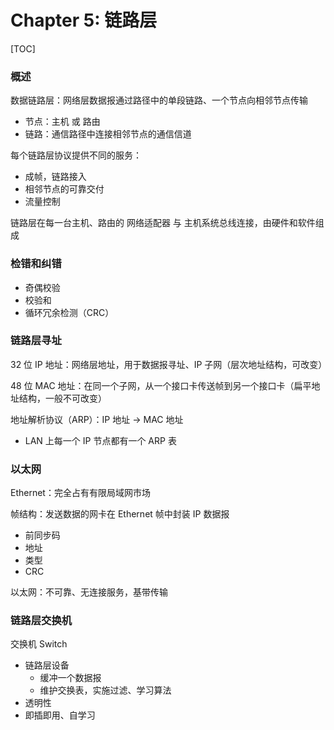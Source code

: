 # Chapter 5: 链路层

[TOC]

### 概述

数据链路层：网络层数据报通过路径中的单段链路、一个节点向相邻节点传输

* 节点：主机 或 路由
* 链路：通信路径中连接相邻节点的通信信道

每个链路层协议提供不同的服务：

* 成帧，链路接入
* 相邻节点的可靠交付
* 流量控制

链路层在每一台主机、路由的 网络适配器 与 主机系统总线连接，由硬件和软件组成

### 检错和纠错

* 奇偶校验
* 校验和
* 循环冗余检测（CRC）

### 链路层寻址

32 位 IP 地址：网络层地址，用于数据报寻址、IP 子网（层次地址结构，可改变）

48 位 MAC 地址：在同一个子网，从一个接口卡传送帧到另一个接口卡（扁平地址结构，一般不可改变）

地址解析协议（ARP）：IP 地址 -> MAC 地址

* LAN 上每一个 IP 节点都有一个 ARP 表

### 以太网

Ethernet：完全占有有限局域网市场

帧结构：发送数据的网卡在 Ethernet 帧中封装 IP 数据报

* 前同步码
* 地址
* 类型
* CRC

以太网：不可靠、无连接服务，基带传输

### 链路层交换机

交换机 Switch

* 链路层设备
  * 缓冲一个数据报
  * 维护交换表，实施过滤、学习算法
* 透明性
* 即插即用、自学习
